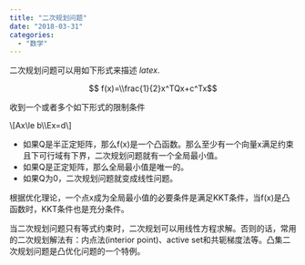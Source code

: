 ```yaml
---
title: "二次规划问题"
date: "2018-03-31"
categories: 
  - "数学"
---
```


二次规划问题可以用如下形式来描述 $latex .$

$$ f(x)=\\frac{1}{2}x^TQx+c^Tx$$

收到一个或者多个如下形式的限制条件

\\\[Ax\\le b\\\\Ex=d\\\]

- 如果Q是半正定矩阵，那么f(x)是一个凸函数。那么至少有一个向量x满足约束且下可行域有下界，二次规划问题就有一个全局最小值。
- 如果Q是正定矩阵，那么全局最小值是唯一的。
- 如果Q为0，二次规划问题就变成线性问题。

根据优化理论，一个点x成为全局最小值的必要条件是满足KKT条件，当f(x)是凸函数时，KKT条件也是充分条件。

当二次规划问题只有等式约束时，二次规划可以用线性方程求解。否则的话，常用的二次规划解法有：内点法(interior point)、active set和共轭梯度法等。凸集二次规划问题是凸优化问题的一个特例。
